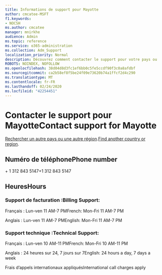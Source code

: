 ```yaml
---
title: Informations de support pour Mayotte
author: cmcatee-MSFT
f1.keywords:
- NOCSH
ms.author: cmcatee
manager: mnirkhe
audience: Admin
ms.topic: reference
ms.service: o365-administration
ms.collection: Adm_Support
localization_priority: Normal
description: Découvrez comment contacter le support pour votre pays ou région.
ROBOTS: NOINDEX, NOFOLLOW
ms.openlocfilehash: 38d04d8d3fc1ef6bb0c5fe5ccdf90f3c0a8afdbf
ms.sourcegitcommit: ca2b58ef8f5be24f09e73620b74a1ffcf2d4c290
ms.translationtype: MT
ms.contentlocale: fr-FR
ms.lasthandoff: 02/24/2020
ms.locfileid: "42254451"
---
```

# <a name="contact-support-for-mayotte"></a><span data-ttu-id="a16ea-103">Contacter le support pour Mayotte</span><span class="sxs-lookup"><span data-stu-id="a16ea-103">Contact support for Mayotte</span></span>

<span data-ttu-id="a16ea-104">[Rechercher un autre pays ou une autre région](../contact-support-for-business-products.md).</span><span class="sxs-lookup"><span data-stu-id="a16ea-104">[Find another country or region](../contact-support-for-business-products.md).</span></span>

## <a name="phone-number"></a><span data-ttu-id="a16ea-105">Numéro de téléphone</span><span class="sxs-lookup"><span data-stu-id="a16ea-105">Phone number</span></span>
<span data-ttu-id="a16ea-106">+ 1 312 843 5147</span><span class="sxs-lookup"><span data-stu-id="a16ea-106">+1 312 843 5147</span></span>

## <a name="hours"></a><span data-ttu-id="a16ea-107">Heures</span><span class="sxs-lookup"><span data-stu-id="a16ea-107">Hours</span></span>
### <a name="billing-support"></a><span data-ttu-id="a16ea-108">Support de facturation :</span><span class="sxs-lookup"><span data-stu-id="a16ea-108">Billing Support:</span></span>

<span data-ttu-id="a16ea-109">Français : Lun-ven 11 AM-7 PM</span><span class="sxs-lookup"><span data-stu-id="a16ea-109">French: Mon-Fri 11 AM-7 PM</span></span>

<span data-ttu-id="a16ea-110">Anglais : Lun-ven 11 AM-7 PM</span><span class="sxs-lookup"><span data-stu-id="a16ea-110">English: Mon-Fri 11 AM-7 PM</span></span>

### <a name="technical-support"></a><span data-ttu-id="a16ea-111">Support technique :</span><span class="sxs-lookup"><span data-stu-id="a16ea-111">Technical Support:</span></span>

<span data-ttu-id="a16ea-112">Français : Lun-ven 10 AM-11 PM</span><span class="sxs-lookup"><span data-stu-id="a16ea-112">French: Mon-Fri 10 AM-11 PM</span></span>

<span data-ttu-id="a16ea-113">Anglais : 24 heures sur 24, 7 jours sur 7</span><span class="sxs-lookup"><span data-stu-id="a16ea-113">English: 24 hours a day, 7 days a week</span></span>

<span data-ttu-id="a16ea-114">Frais d’appels internationaux appliqués</span><span class="sxs-lookup"><span data-stu-id="a16ea-114">International call charges apply</span></span>